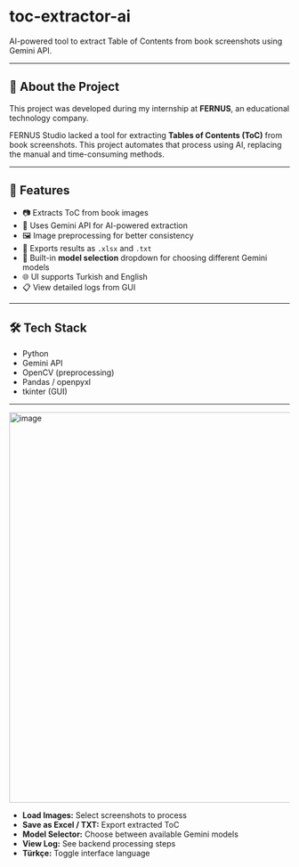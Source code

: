 # toc-extractor-ai

AI-powered tool to extract Table of Contents from book screenshots using Gemini API.

---

## 📘 About the Project

This project was developed during my internship at **FERNUS**, an educational technology company.

FERNUS Studio lacked a tool for extracting **Tables of Contents (ToC)** from book screenshots. This project automates that process using AI, replacing the manual and time-consuming methods.

---

## 🚀 Features

- 📷 Extracts ToC from book images
- 🤖 Uses Gemini API for AI-powered extraction
- 🖼️ Image preprocessing for better consistency
- 💾 Exports results as `.xlsx` and `.txt`
- 🧭 Built-in **model selection** dropdown for choosing different Gemini models
- 🌐 UI supports Turkish and English
- 📋 View detailed logs from GUI

---

## 🛠️ Tech Stack

- Python
- Gemini API
- OpenCV (preprocessing)
- Pandas / openpyxl
- tkinter (GUI)

---


<img width="945" height="701" alt="image" src="https://github.com/user-attachments/assets/57ec53e4-d748-4f8e-a512-3997302909fc" />

- **Load Images:** Select screenshots to process  
- **Save as Excel / TXT:** Export extracted ToC  
- **Model Selector:** Choose between available Gemini models  
- **View Log:** See backend processing steps  
- **Türkçe:** Toggle interface language


